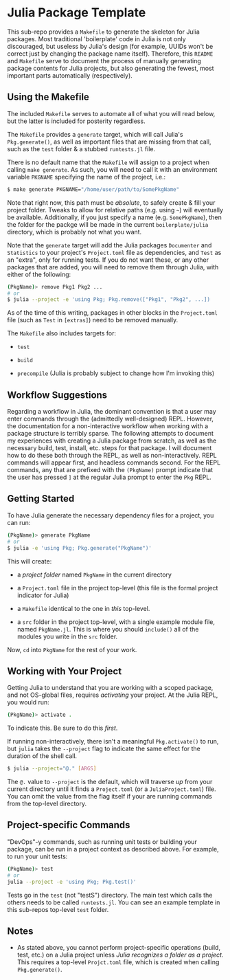 Julia Package Template
======================

This sub-repo provides a `Makefile` to generate the skeleton for Julia packages.
Most traditional 'boilerplate' code in Julia is not only discouraged, but
useless by Julia's design (for example, UUIDs won't be correct just by changing
the package name itself). Therefore, this `README` and `Makefile` serve to
document the process of manually generating package contents for Julia projects,
but also generating the fewest, most important parts automatically
(respectively).

Using the Makefile
------------------

The included `Makefile` serves to automate all of what you will read below, but
the latter is included for posterity regardless.

The `Makefile` provides a `generate` target, which will call Julia's
`Pkg.generate()`, as well as important files that are missing from that call,
such as the `test` folder & a stubbed `runtests.jl` file.

There is no default name that the `Makefile` will assign to a project when
calling `make generate`. As such, you will need to call it with an environment
variable `PKGNAME` specifying the name of the project, i.e.:

```sh
$ make generate PKGNAME="/home/user/path/to/SomePkgName"
```

Note that right now, this path must be *absolute*, to safely create & fill your
project folder. Tweaks to allow for relative paths (e.g. using `~`) will
eventually be available. Additionally, if you just specify a name (e.g.
`SomePkgName`), then the folder for the packge will be made in the current
`boilerplate/julia` directory, which is probably not what you want.

Note that the `generate` target will add the Julia packages `Documenter` and
`Statistics` to your project's `Project.toml` file as dependencies, and `Test`
as an "extra", only for running tests. If you do not want these, or any other
packages that are added, you will need to remove them through Julia, with either
of the following:

```sh
(PkgName)> remove Pkg1 Pkg2 ...
# or
$ julia --project -e 'using Pkg; Pkg.remove(["Pkg1", "Pkg2", ...])
```

As of the time of this writing, packages in other blocks in the `Project.toml`
file (such as `Test` in `[extras]`) need to be removed manually.

The `Makefile` also includes targets for:

- `test`

- `build`

- `precompile` (Julia is probably subject to change how I'm invoking this)

Workflow Suggestions
--------------------

Regarding a workflow in Julia, the dominant convention is that a user may enter
commands through the (admittedly well-designed) REPL. However, the documentation
for a non-interactive workflow when working with a package structure is terribly
sparse. The following attempts to document my experiences with creating a Julia
package from scratch, as well as the necessary build, test, install, etc. steps
for that package. I will document how to do these both through the REPL, as well
as non-interactively. REPL commands will appear first, and headless commands
second. For the REPL commands, any that are prefixed with the `(PkgName)` prompt
indicate that the user has pressed `]` at the regular Julia prompt to enter the
`Pkg` REPL.

Getting Started
---------------

To have Julia generate the necessary dependency files for a project, you can
run:

```sh
(PkgName)> generate PkgName
# or
$ julia -e 'using Pkg; Pkg.generate("PkgName")'
```

This will create:

- a *project folder* named `PkgName` in the current directory

- a `Project.toml` file in the project top-level (this file is the formal
  project indicator for Julia)

- a `Makefile` identical to the one in *this* top-level.

- a `src` folder in the project top-level, with a single example module file,
  named `PkgName.jl`. This is where you should `include()` all of the modules
  you write in the `src` folder.

Now, `cd` into `PkgName` for the rest of your work.

Working with Your Project
-------------------------

Getting Julia to understand that you are working with a scoped package, and not
OS-global files, requires *activating* your project. At the Julia REPL, you
would run:

```sh
(PkgName)> activate .
```

To indicate this. Be sure to do this *first*.

If running non-interactively, there isn't a meaningful `Pkg.activate()` to run,
but `julia` takes the `--project` flag to indicate the same effect for the
duration of the shell call.

```sh
$ julia --project="@." [ARGS]
```

The `@.` value to `--project` is the default, which will traverse *up* from your
current directory until it finds a `Project.toml` (or a `JuliaProject.toml`)
file. You can omit the value from the flag itself if your are running commands
from the top-level directory.

Project-specific Commands
-------------------------

"DevOps"-y commands, such as running unit tests or building your package, can be
run in a project context as described above. For example, to run your unit
tests:

```sh
(PkgName)> test
# or
julia --project -e 'using Pkg; Pkg.test()'
```

Tests go in the `test` (not "testS") directory. The main test which calls the
others needs to be called `runtests.jl`. You can see an example template in this
sub-repos top-level `test` folder.

Notes
-----

- As stated above, you cannot perform project-specific operations (build, test,
  etc.) on a Julia project unless *Julia recognizes a folder as a project*. This
  requires a top-level `Projct.toml` file, which is created when calling
  `Pkg.generate()`.
